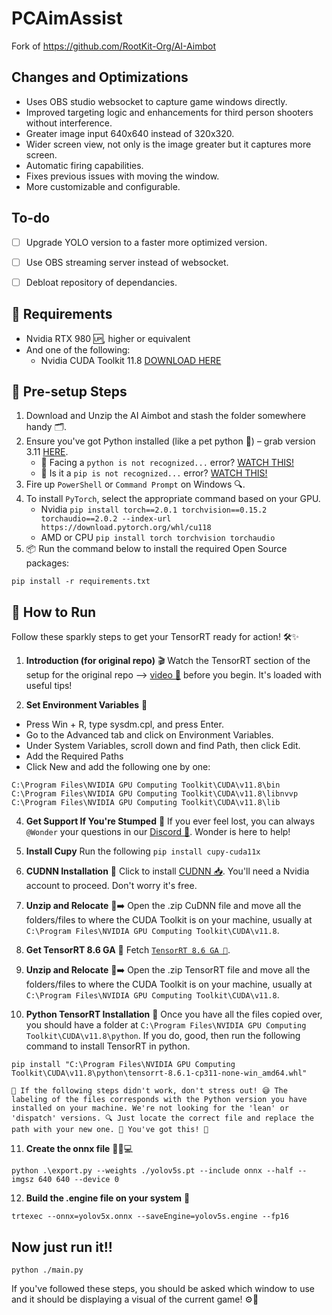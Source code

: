 # PCAimAssist

Fork of https://github.com/RootKit-Org/AI-Aimbot

## Changes and Optimizations
- Uses OBS studio websocket to capture game windows directly.
- Improved targeting logic and enhancements for third person shooters without interference.
- Greater image input 640x640 instead of 320x320.
- Wider screen view, not only is the image greater but it captures more screen.
- Automatic firing capabilities.
- Fixes previous issues with moving the window.
- More customizable and configurable.

## To-do
- [ ] Upgrade YOLO version to a faster more optimized version.
- [ ] Use OBS streaming server instead of websocket.
- [ ] Debloat repository of dependancies.


## 🧰 Requirements
- Nvidia RTX 980 🆙, higher or equivalent
- And one of the following:
  - Nvidia CUDA Toolkit 11.8 [DOWNLOAD HERE](https://developer.nvidia.com/cuda-11-8-0-download-archive)

## 🚀 Pre-setup Steps
1. Download and Unzip the AI Aimbot and stash the folder somewhere handy 🗂️.
2. Ensure you've got Python installed (like a pet python 🐍) – grab version 3.11 [HERE](https://www.python.org/downloads/release/python-3116/).
   - 🛑 Facing a `python is not recognized...` error? [WATCH THIS!](https://youtu.be/E2HvWhhAW0g)
   - 🛑 Is it a `pip is not recognized...` error? [WATCH THIS!](https://youtu.be/zWYvRS7DtOg)
3. Fire up `PowerShell` or `Command Prompt` on Windows 🔍.
4. To install `PyTorch`, select the appropriate command based on your GPU.
    - Nvidia `pip install torch==2.0.1 torchvision==0.15.2 torchaudio==2.0.2 --index-url https://download.pytorch.org/whl/cu118`
    - AMD or CPU `pip install torch torchvision torchaudio`
5. 📦 Run the command below to install the required Open Source packages:
```
pip install -r requirements.txt
```

## 🔌 How to Run
Follow these sparkly steps to get your TensorRT ready for action! 🛠️✨

1. **Introduction (for original repo)** 🎬
   Watch the TensorRT section of the setup for the original repo --> [video 🎥](https://www.youtube.com/watch?v=uniL5yR7y0M&ab_channel=RootKit) before you begin. It's loaded with useful tips!

2. **Set Environment Variables** 🌱
  - Press Win + R, type sysdm.cpl, and press Enter.
  - Go to the Advanced tab and click on Environment Variables.
  - Under System Variables, scroll down and find Path, then click Edit.
  - Add the Required Paths
  - Click New and add the following one by one:
  ```
  C:\Program Files\NVIDIA GPU Computing Toolkit\CUDA\v11.8\bin
  C:\Program Files\NVIDIA GPU Computing Toolkit\CUDA\v11.8\libnvvp
  C:\Program Files\NVIDIA GPU Computing Toolkit\CUDA\v11.8\lib
  ```
4. **Get Support If You're Stumped** 🤔
   If you ever feel lost, you can always `@Wonder` your questions in our [Discord 💬](https://discord.gg/rootkitorg). Wonder is here to help!

5. **Install Cupy**
    Run the following `pip install cupy-cuda11x`

6. **CUDNN Installation** 🧩
   Click to install [CUDNN 📥](https://developer.nvidia.com/downloads/compute/cudnn/secure/8.9.6/local_installers/11.x/cudnn-windows-x86_64-8.9.6.50_cuda11-archive.zip/). You'll need a Nvidia account to proceed. Don't worry it's free.

7. **Unzip and Relocate** 📁➡️
   Open the .zip CuDNN file and move all the folders/files to where the CUDA Toolkit is on your machine, usually at `C:\Program Files\NVIDIA GPU Computing Toolkit\CUDA\v11.8`.

8. **Get TensorRT 8.6 GA** 🔽
   Fetch [`TensorRT 8.6 GA 🛒`](https://developer.nvidia.com/downloads/compute/machine-learning/tensorrt/secure/8.6.1/zip/TensorRT-8.6.1.6.Windows10.x86_64.cuda-11.8.zip).

9. **Unzip and Relocate** 📁➡️
   Open the .zip TensorRT file and move all the folders/files to where the CUDA Toolkit is on your machine, usually at `C:\Program Files\NVIDIA GPU Computing Toolkit\CUDA\v11.8`.

10. **Python TensorRT Installation** 🎡
   Once you have all the files copied over, you should have a folder at `C:\Program Files\NVIDIA GPU Computing Toolkit\CUDA\v11.8\python`. If you do, good, then run the following command to install TensorRT in python.
   ```
   pip install "C:\Program Files\NVIDIA GPU Computing Toolkit\CUDA\v11.8\python\tensorrt-8.6.1-cp311-none-win_amd64.whl"
   ```
    🚨 If the following steps didn't work, don't stress out! 😅 The labeling of the files corresponds with the Python version you have installed on your machine. We're not looking for the 'lean' or 'dispatch' versions. 🔍 Just locate the correct file and replace the path with your new one. 🔄 You've got this! 💪    

11. **Create the onnx file** 🏃‍♂️💻
   ```
   python .\export.py --weights ./yolov5s.pt --include onnx --half --imgsz 640 640 --device 0
   ```

12. **Build the .engine file on your system** 🤖
  ```
  trtexec --onnx=yolov5x.onnx --saveEngine=yolov5s.engine --fp16
  ```

  ## Now just run it!!
   ```
   python ./main.py
   ```

If you've followed these steps, you should be asked which window to use and it should be displaying a visual of the current game! ⚙️🚀


